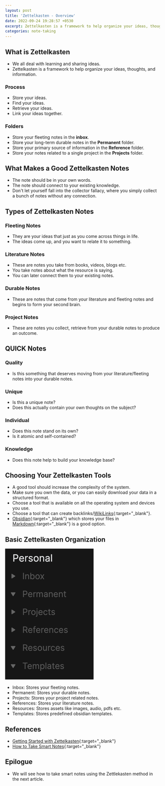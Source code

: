 ```yaml
---
layout: post
title: 'Zettelkasten - Overview'
date: 2022-09-24 19:28:57 +0530
excerpt: Zettelkasten is a framework to help organize your ideas, thoughts, and information.
categories: note-taking
---
```


## What is Zettelkasten

- We all deal with learning and sharing ideas.
- Zettelkasten is a framework to help organize your ideas, thoughts, and information.

### Process

- Store your ideas.
- Find your ideas.
- Retrieve your ideas.
- Link your ideas together.

### Folders

- Store your fleeting notes in the **inbox**.
- Store your long-term durable notes in the **Permanent** folder.
- Store your primary source of information in the **Reference** folder.
- Store your notes related to a single project in the **Projects** folder.

## What Makes a Good Zettelkasten Notes

- The note should be in your own words.
- The note should connect to your existing knowledge.
- Don't let yourself fall into the collector fallacy, where you simply collect a bunch of notes without any connection.

## Types of Zettelkasten Notes

### Fleeting Notes

- They are your ideas that just as you come across things in life.
- The ideas come up, and you want to relate it to something.

### Literature Notes

- These are notes you take from books, videos, blogs etc.
- You take notes about what the resource is saying.
- You can later connect them to your existing notes.

### Durable Notes

- These are notes that come from your literature and fleeting notes and begins to form your second brain.

### Project Notes

- These are notes you collect, retrieve from your durable notes to produce an outcome.

## QUICK Notes

### Quality

- Is this something that deserves moving from your literature/fleeting notes into your durable notes.

### Unique

- Is this a unique note?
- Does this actually contain your own thoughts on the subject?

### Individual

- Does this note stand on its own?
- Is it atomic and self-contained?

### Knowledge

- Does this note help to build your knowledge base?

## Choosing Your Zettelkasten Tools

- A good tool should increase the complexity of the system.
- Make sure you own the data, or you can easily download your data in a structured format.
- Choose a tool that is available on all the operating system and devices you use.
- Choose a tool that can create backlinks/[WikiLinks](https://en.wikipedia.org/wiki/Help:Link){:target="\_blank"}.
- [Obsidian](https://obsidian.md/){:target="\_blank"} which stores your files in [Markdown](https://www.markdownguide.org/){:target="\_blank"} is a good option.

## Basic Zettelkasten Organization

![Zettelkasten Organization](/assets/images/zettelkasten-organization.png)

- Inbox: Stores your fleeting notes.
- Permanent: Stores your durable notes.
- Projects: Stores your project related notes.
- References: Stores your literature notes.
- Resources: Stores assets like images, audio, pdfs etc.
- Templates: Stores predefined obsidian templates.

## References

- [Getting Started with Zettelkasten](https://www.skillshare.com/en/classes/Getting-Started-with-Zettelkasten/191557747/projects){:target="\_blank"}
- [How to Take Smart Notes](https://www.blinkist.com/en/nc/reader/how-to-take-smart-notes-en){:target="\_blank"}

## Epilogue

- We will see how to take smart notes using the Zettlekasten method in the next article.
